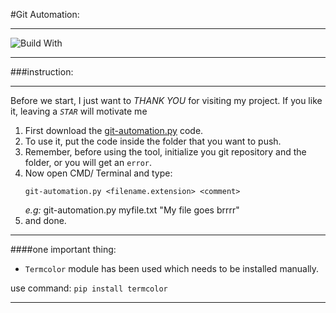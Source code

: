 #Git Automation:
****
![Build With](http://ForTheBadge.com/images/badges/made-with-python.svg)
***
###instruction:
****
Before we start, I just want to _THANK YOU_ for visiting my project. If you like it, leaving a _`STAR`_ will motivate me

1. First download the [git-automation.py](../git-automation.py) code.
2. To use it, put the code inside the folder that you want to push.
3. Remember, before using the tool, initialize you git repository and the folder, or you will get an `error`.
4. Now open CMD/ Terminal and type:
    ```
   git-automation.py <filename.extension> <comment>
   ```
   _e.g:_ git-automation.py myfile.txt "My file goes brrrr"
5. and done. 

****
####one important thing:
- `Termcolor` module has been used which needs to be installed manually.

use command: `pip install termcolor`
****

